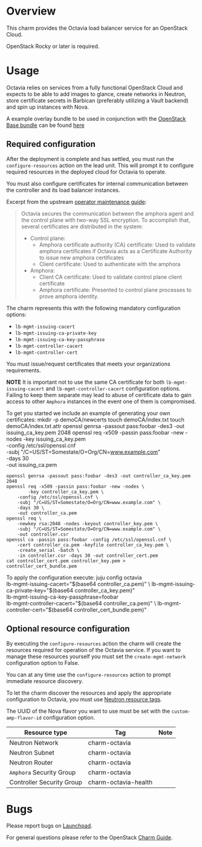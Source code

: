 # Overview

This charm provides the Octavia load balancer service for an OpenStack Cloud.

OpenStack Rocky or later is required.

# Usage

Octavia relies on services from a fully functional OpenStack Cloud and expects
to be able to add images to glance, create networks in Neutron, store
certificate secrets in Barbican (preferably utilizing a Vault backend) and spin
up instances with Nova.

A example overlay bundle to be used in conjunction with the
[OpenStack Base bundle](https://jujucharms.com/openstack-base/) can be found
[here](https://github.com/openstack-charmers/openstack-bundles/blob/master/stable/overlays/loadbalancer-octavia.yaml)

## Required configuration

After the deployment is complete and has settled, you must run the `configure-resources` action on the lead unit.
This will prompt it to configure required resources in the deployed cloud for Octavia to operate.

You must also configure certificates for internal communication between the controller and its load balancer instances.

Excerpt from the upstream [operator maintenance guide](https://docs.openstack.org/octavia/latest/admin/guides/operator-maintenance.html#rotating-cryptographic-certificates):

> Octavia secures the communication between the amphora agent and the control plane with two-way SSL encryption. To accomplish that, several certificates are distributed in the system:
>
> * Control plane:
>   * Amphora certificate authority (CA) certificate: Used to validate amphora certificates if Octavia acts as a Certificate Authority to issue new amphora certificates
>   * Client certificate: Used to authenticate with the amphora
> * Amphora:
>   * Client CA certificate: Used to validate control plane client certificate
>   * Amphora certificate: Presented to control plane processes to prove amphora identity.

The charm represents this with the following mandatory configuration options:
* `lb-mgmt-issuing-cacert`
* `lb-mgmt-issuing-ca-private-key`
* `lb-mgmt-issuing-ca-key-passphrase`
* `lb-mgmt-controller-cacert`
* `lb-mgmt-controller-cert`

You must issue/request certificates that meets your organizations requirements.

__NOTE__ It is important not to use the same CA certificate for both `lb-mgmt-issuing-cacert` and `lb-mgmt-controller-cacert` configuration options.  Failing to keep them separate may lead to abuse of certificate data to gain access to other ``Amphora`` instances in the event one of them is compromised.

To get you started we include an example of generating your own certificates:
    mkdir -p demoCA/newcerts
    touch demoCA/index.txt
    touch demoCA/index.txt.attr
    openssl genrsa -passout pass:foobar -des3 -out issuing_ca_key.pem 2048
    openssl req -x509 -passin pass:foobar -new -nodes -key issuing_ca_key.pem \
        -config /etc/ssl/openssl.cnf \
        -subj "/C=US/ST=Somestate/O=Org/CN=www.example.com" \
        -days 30 \
        -out issuing_ca.pem

    openssl genrsa -passout pass:foobar -des3 -out controller_ca_key.pem 2048
    openssl req -x509 -passin pass:foobar -new -nodes \
            -key controller_ca_key.pem \
        -config /etc/ssl/openssl.cnf \
        -subj "/C=US/ST=Somestate/O=Org/CN=www.example.com" \
        -days 30 \
        -out controller_ca.pem
    openssl req \
        -newkey rsa:2048 -nodes -keyout controller_key.pem \
        -subj "/C=US/ST=Somestate/O=Org/CN=www.example.com" \
        -out controller.csr
    openssl ca -passin pass:foobar -config /etc/ssl/openssl.cnf \
        -cert controller_ca.pem -keyfile controller_ca_key.pem \
        -create_serial -batch \
        -in controller.csr -days 30 -out controller_cert.pem
    cat controller_cert.pem controller_key.pem > controller_cert_bundle.pem

To apply the configuration execute:
    juju config octavia \
        lb-mgmt-issuing-cacert="$(base64 controller_ca.pem)" \
        lb-mgmt-issuing-ca-private-key="$(base64 controller_ca_key.pem)" \
        lb-mgmt-issuing-ca-key-passphrase=foobar \
        lb-mgmt-controller-cacert="$(base64 controller_ca.pem)" \
        lb-mgmt-controller-cert="$(base64 controller_cert_bundle.pem)"

## Optional resource configuration

By executing the `configure-resources` action the charm will create the resources
required for operation of the Octavia service.  If you want to manage these
resources yourself you must set the `create-mgmt-network` configuration option to False.

You can at any time use the `configure-resources` action to prompt immediate resource
discovery.

To let the charm discover the resources and apply the appropriate configuration
to Octavia, you must use [Neutron resource tags](https://docs.openstack.org/neutron/latest/contributor/internals/tag.html).

The UUID of the Nova flavor you want to use must be set with the
`custom-amp-flavor-id` configuration option.

| Resource type             | Tag                  | Note                     |
| ------------------------- | -------------------- | ------------------------ |
| Neutron Network           | charm-octavia        |                          |
| Neutron Subnet            | charm-octavia        |                          |
| Neutron Router            | charm-octavia        |                          |
| `Amphora` Security Group  | charm-octavia        |                          |
| Controller Security Group | charm-octavia-health |                          |

# Bugs

Please report bugs on [Launchpad](https://bugs.launchpad.net/charm-octavia/+filebug).

For general questions please refer to the OpenStack [Charm Guide](https://docs.openstack.org/charm-guide/latest/).
